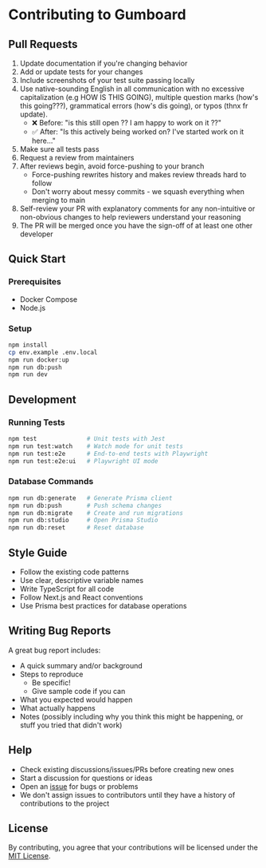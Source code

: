 # Contributing to Gumboard

## Pull Requests

1. Update documentation if you're changing behavior
2. Add or update tests for your changes
3. Include screenshots of your test suite passing locally
4. Use native-sounding English in all communication with no excessive capitalization (e.g HOW IS THIS GOING), multiple question marks (how's this going???), grammatical errors (how's dis going), or typos (thnx fr update).
   - ❌ Before: "is this still open ?? I am happy to work on it ??"
   - ✅ After: "Is this actively being worked on? I've started work on it here…"
5. Make sure all tests pass
6. Request a review from maintainers
7. After reviews begin, avoid force-pushing to your branch
   - Force-pushing rewrites history and makes review threads hard to follow
   - Don't worry about messy commits - we squash everything when merging to main
8. Self-review your PR with explanatory comments for any non-intuitive or non-obvious changes to help reviewers understand your reasoning
9. The PR will be merged once you have the sign-off of at least one other developer

## Quick Start

### Prerequisites
- Docker Compose
- Node.js

### Setup
```bash
npm install
cp env.example .env.local
npm run docker:up
npm run db:push
npm run dev
```

## Development

### Running Tests
```bash
npm test              # Unit tests with Jest
npm run test:watch    # Watch mode for unit tests
npm run test:e2e      # End-to-end tests with Playwright
npm run test:e2e:ui   # Playwright UI mode
```

### Database Commands
```bash
npm run db:generate   # Generate Prisma client
npm run db:push       # Push schema changes
npm run db:migrate    # Create and run migrations
npm run db:studio     # Open Prisma Studio
npm run db:reset      # Reset database
```

## Style Guide

- Follow the existing code patterns
- Use clear, descriptive variable names
- Write TypeScript for all code
- Follow Next.js and React conventions
- Use Prisma best practices for database operations

## Writing Bug Reports

A great bug report includes:

- A quick summary and/or background
- Steps to reproduce
  - Be specific!
  - Give sample code if you can
- What you expected would happen
- What actually happens
- Notes (possibly including why you think this might be happening, or stuff you tried that didn't work)

## Help

- Check existing discussions/issues/PRs before creating new ones
- Start a discussion for questions or ideas
- Open an [issue](https://github.com/antiwork/gumboard/issues) for bugs or problems
- We don't assign issues to contributors until they have a history of contributions to the project

## License

By contributing, you agree that your contributions will be licensed under the [MIT License](LICENSE.md).
